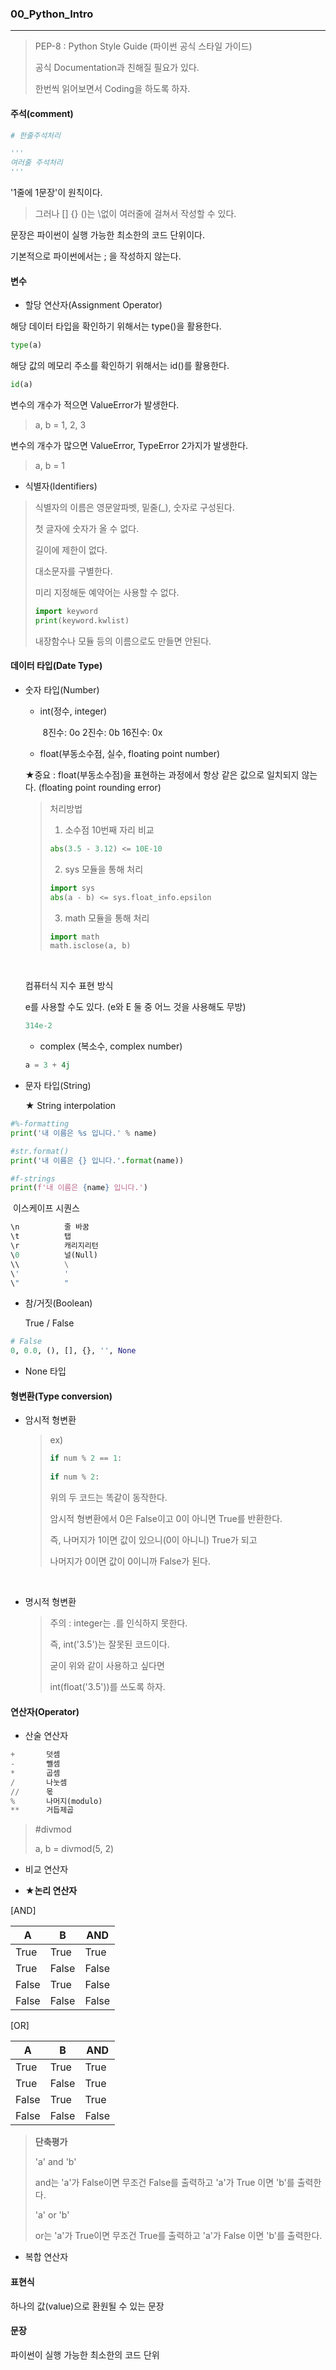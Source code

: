 ### 00_Python_Intro

___

> PEP-8 : Python Style Guide (파이썬 공식 스타일 가이드)
>
> 공식 Documentation과 친해질 필요가 있다.
>
> 한번씩 읽어보면서 Coding을 하도록 하자.



#### 주석(comment)

```python
# 한줄주석처리
```

```python
'''
여러줄 주석처리
'''
```



'1줄에 1문장'이 원칙이다.

> 그러나 [] {} ()는 \없이 여러줄에 걸쳐서 작성할 수 있다.

문장은 파이썬이 실행 가능한 최소한의 코드 단위이다.

기본적으로 파이썬에서는 ; 을 작성하지 않는다.



#### 변수

* 할당 연산자(Assignment Operator)

해당 데이터 타입을 확인하기 위해서는 type()을 활용한다.

```python
type(a)
```

해당 값의 메모리 주소를 확인하기 위해서는 id()를 활용한다.

```python
id(a)
```



변수의 개수가 적으면 ValueError가 발생한다.

> a, b = 1, 2, 3

변수의 개수가 많으면 ValueError, TypeError 2가지가 발생한다.

> a, b = 1





* 식별자(Identifiers)

> 식별자의 이름은 영문알파벳, 밑줄(_), 숫자로 구성된다.
>
> 첫 글자에 숫자가 올 수 없다.
>
> 길이에 제한이 없다.
>
> 대소문자를 구별한다.
>
> 미리 지정해둔 예약어는 사용할 수 없다.
>
> ```python
> import keyword
> print(keyword.kwlist)
> ```
>
> 내장함수나 모듈 등의 이름으로도 만들면 안된다.



#### 데이터 타입(Date Type)

* 숫자 타입(Number)

  * int(정수, integer)

    ​	8진수: 0o		2진수: 0b		16진수: 0x

    

    

  * float(부동소수점, 실수, floating point number)

  

  ★중요 : float(부동소수점)을 표현하는 과정에서 항상 같은 값으로 일치되지 않는다. (floating point rounding error)

  >처리방법
  >
  >1. 소수점 10번째 자리 비교
  >
  >   ```python
  >   abs(3.5 - 3.12) <= 10E-10
  >   ```
  >
  >   
  >
  >2.  sys 모듈을 통해 처리
  >
  >   ```python
  >   import sys
  >   abs(a - b) <= sys.float_info.epsilon
  >   ```
  >
  >   
  >
  >3. math 모듈을 통해 처리
  >
  >   ```python
  >   import math
  >   math.isclose(a, b)
  >   ```

  ​		

  컴퓨터식 지수 표현 방식

  

  e를 사용할 수도 있다. (e와 E 둘 중 어느 것을 사용해도 무방)

  ```python
  314e-2
  ```

  * complex (복소수, complex number)

  ```python
  a = 3 + 4j
  ```

  



* 문자 타입(String)

  ★ String interpolation


```python
#%-formatting
print('내 이름은 %s 입니다.' % name)

#str.format()
print('내 이름은 {} 입니다.'.format(name))

#f-strings
print(f'내 이름은 {name} 입니다.')
```



​	이스케이프 시퀀스

```python
\n			줄 바꿈
\t			탭
\r			캐리지리턴
\0			널(Null)
\\			\
\'			'
\"			"
```





* 참/거짓(Boolean)

  True / False

```python
# False
0, 0.0, (), [], {}, '', None 
```



* None 타입



#### 형변환(Type conversion)

* 암시적 형변환

  > ex)
  >
  > ```python
  > if num % 2 == 1:
  >     
  > if num % 2:
  > ```
  >
  > 위의 두 코드는 똑같이 동작한다.
  >
  > 암시적 형변환에서 0은 False이고 0이 아니면 True를 반환한다.
  >
  > 즉, 나머지가 1이면 값이 있으니(0이 아니니) True가 되고
  >
  > 나머지가 0이면 값이 0이니까 False가 된다.

​	

* 명시적 형변환

  > 주의 : integer는 .를 인식하지 못한다.
  >
  > 즉, int('3.5')는 잘못된 코드이다.
  >
  > 굳이 위와 같이 사용하고 싶다면
  >
  > int(float('3.5'))를 쓰도록 하자.



#### 연산자(Operator)

* 산술 연산자

```python
+		덧셈
-		뺄셈
*		곱셈
/		나눗셈
//		몫
%		나머지(modulo)
**		거듭제곱
```

> #divmod
>
> a, b = divmod(5, 2)



* 비교 연산자

  

* __★논리 연산자__



[AND]

| A     | B     | AND   |
| ----- | ----- | ----- |
| True  | True  | True  |
| True  | False | False |
| False | True  | False |
| False | False | False |



[OR]

| A     | B     | AND   |
| ----- | ----- | ----- |
| True  | True  | True  |
| True  | False | True  |
| False | True  | True  |
| False | False | False |



> __단축평가__
>
> 'a' and 'b'
>
> and는 'a'가 False이면 무조건 False를 출력하고 'a'가 True 이면 'b'를 출력한다.
>
> 
>
>
> 'a' or 'b'
>
> or는 'a'가 True이면 무조건 True를 출력하고 'a'가 False 이면 'b'를 출력한다.





* 복합 연산자





#### 표현식

하나의 값(value)으로 환원될 수 있는 문장



#### 문장

파이썬이 실행 가능한 최소한의 코드 단위